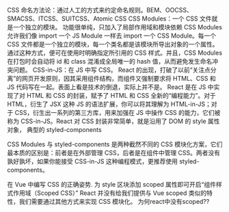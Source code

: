 <!-- https://juejin.cn/post/6947335144894103583 -->
<!-- http://www.ruanyifeng.com/blog/2016/06/css_modules.html -->
CSS 命名方法论：通过人工的方式来约定命名规则。BEM、OOCSS、SMACSS、ITCSS、SUITCSS、Atomic CSS
CSS Modules：一个 CSS 文件就是一个独立的模块。
  功能很单纯，只加入了局部作用域和模块依赖
  CSS Modules 允许我们像 import 一个 JS Module 一样去 import 一个 CSS Module。每一个 CSS 文件都是一个独立的模块，每一个类名都是该模块所导出对象的一个属性。通过这种方式，便可在使用时明确指定所引用的 CSS 样式。并且，CSS Modules 在打包时会自动将 id 和 class 混淆成全局唯一的 hash 值，从而避免发生命名冲突问题。
CSS-in-JS：在 JS 中写 CSS。
  React 的出现，打破了以前“关注点分离”的网页开发原则，因其采用组件结构，而组件又强制要求将 HTML、CSS 和 JS 代码写在一起。表面上看是技术的倒退，实际上并不是。
  React 是在  JS 中实现了对 HTML 和 CSS 的封装，赋予了 HTML 和 CSS 全新的“编程能力”。对于 HTML，衍生了 JSX 这种 JS 的语法扩展，你可以将其理解为 HTML-in-JS；对于 CSS，衍生出一系列的第三方库，用来加强在 JS 中操作 CSS 的能力，它们被称为 CSS-in-JS。React 对 CSS 封装非常简单，就是沿用了 DOM 的 style 属性对象，
  典型的 styled-components

CSS Modules 与 styled-components 是两种截然不同的 CSS 模块化方案，它们最本质的区别是：前者是在外部管理 CSS，后者是在组件中管理 CSS。两者没有孰好孰坏，如果你能接受 CSS-in-JS 这种编程模式，更推荐使用 styled-components。

在 Vue 中编写 CSS 的正确姿势. 为 style 区块添加 scoped 属性即可开启“组件样式作用域（Scoped CSS）”
React 并没有给我们提供与 Vue scoped 类似的特性，我们需要通过其他方式来实现 CSS 模块化。
为何react中没有scoped??